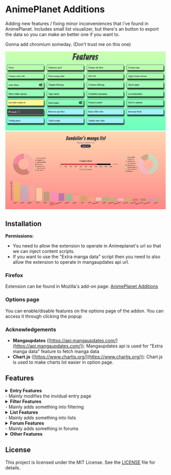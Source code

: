 
# AnimePlanet Additions
Adding new features / fixing minor inconveniences that i've found in AnimePlanet.
Includes small list visualizer, but there's an button to export the data so you can make an better one if you want to.

Gonna add chromium someday. (Don't trust me on this one) 

![Features](Screenshots/Features.png?)
![Visualizer](Screenshots/Visualizer.png?)

## Installation

**Permissions:**
- You need to allow the extension to operate in Animeplanet's url so that we can inject content scripts.
- If you want to use the "Extra manga data" script then you need to also allow the extension to operate in mangaupdates api url.

### Firefox
Extension can be found in Mozilla's add-on page: [AnimePlanet Additions](https://addons.mozilla.org/en-US/firefox/addon/animeplanet-additions/)

### Options page
You can enable/disable features on the options page of the addon. You can access it through clicking the popup

### Acknowledgements
* **Mangaupdates** ([https://api.mangaupdates.com/](https://api.mangaupdates.com/)): Mangaupdates api is used for "Extra manga data" feature to fetch manga data
* **Chart.js** ([https://www.chartjs.org/](https://www.chartjs.org/)): Chart.js is used to make charts lot easier in option page.


## Features

<details>
  <summary><strong>Entry Features</strong><br>- Mainly modifies the invidual entry page<br></summary>

1. **Custom Tags**  
   Allows creating and adding of custom tags to entries.

2. **Custom Entry Title**  
   Allows you to set the title of an entry..

3. **Extra Manga Data**  
   Adds a button to fetch Mangaupdate's data and add it to the manga page.

4. **Notes**  
   Allows you to add notes to any manga/anime.

5. **Still Left**  
   Shows episodes or chapters still left on entry.

6. **Cleaner Alt Titles**  
   Splits alt titles from commas into blocks.

7. **Character Grid**  
   Makes the character tab into a grid.

</details>

<details>
  <summary><strong>Filter Features</strong><br>- Mainly adds something into filtering<br></summary>

1. **Apply Button Shown**  
   Makes the apply button on filters to be always shown.

2. **Quick Apply**  
   New button to filter current mangas/animes in the page without loading next page.

3. **Tags Search**  
   Adds a search bar for tags.

4. **Chapter Filtering**  
   Adds chapter filtering in current page.

5. **Contains Filtering**  
   Filters entries that don't contain any of the tags defined in current page.

6. **Auto Filters**  
   Adds filters automatically.

7. **Show Filtering Options**  
   Shows filter options for screens that are smaller than 768px wide.

</details>

<details>
  <summary><strong>List Features</strong><br>- Mainly adds something into lists<br></summary>

1. **List Entry Remover**  
   Makes it that you can click the list to remove the entry from custom list in "Add to new custom list".

2. **List Multiselect**  
   Allows you to select multiple custom lists that you want to add the entry to.


</details>

<details>
 <summary><strong>Forum Features</strong><br>- Mainly adds something in forums<br></summary>
 
1. **Clickable Usernames**  
   Makes usernames clickable in forum profile.

</details>

<details>
  <summary><strong>Other Features</strong></summary>

1. **Scripts Loaded**  
   Adds an element to menu to show what scripts are loaded in current page. (excludes helper scripts)

2. **Extra Pages**  
   Allows you to load more mangas/animes into one page by loading extra pages.

2. **Sort by Random**  
   Adds a random button on the dropdown menu of sorting.

</details>


## License

This project is licensed under the MIT License. See the [LICENSE](LICENSE) file for details.